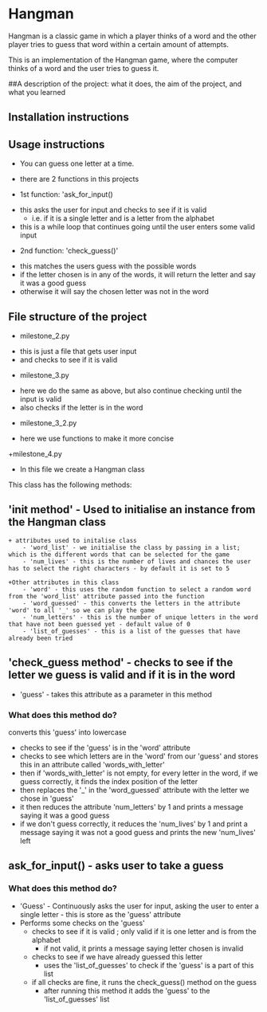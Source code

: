 # Hangman
Hangman is a classic game in which a player thinks of a word and the other player tries to guess that word within a certain amount of attempts.

This is an implementation of the Hangman game, where the computer thinks of a word and the user tries to guess it. 


##A description of the project: what it does, the aim of the project, and what you learned


## Installation instructions


## Usage instructions
- You can guess one letter at a time.

- there are 2 functions in this projects
+ 1st function: 'ask_for_input()
- this asks the user for input and checks to see if it is valid
    - i.e. if it is a single letter and is a letter from the alphabet
- this is a while loop that continues going until the user enters some valid input 

+ 2nd function: 'check_guess()'
- this matches the users guess with the possible words
- if the letter chosen is in any of the words, it will return the letter and say it was a good guess
- otherwise it will say the chosen letter was not in the word


## File structure of the project
+ milestone_2.py
- this is just a file that gets user input
- and checks to see if it is valid

+ milestone_3.py
- here we do the same as above, but also continue checking until the input is valid
- also checks if the letter is in the word 

+ milestone_3_2.py
- here we use functions to make it more concise

+milestone_4.py
- In this file we create a Hangman class 

This class has the following methods:
## '__init__ method' - Used to initialise an instance from the Hangman class 
    + attributes used to initalise class
        - 'word_list' - we initialise the class by passing in a list; which is the different words that can be selected for the game
        - 'num_lives' - this is the number of lives and chances the user has to select the right characters - by default it is set to 5
    
    +Other attributes in this class
        - 'word' - this uses the random function to select a random word from the 'word_list' attribute passed into the function
        - 'word_guessed' - this converts the letters in the attribute 'word' to all '_' so we can play the game
        - 'num_letters' - this is the number of unique letters in the word that have not been guessed yet - default value of 0
        - 'list_of_guesses' - this is a list of the guesses that have already been tried 


## 'check_guess method' - checks to see if the letter we guess is valid and if it is in the word 
- 'guess' - takes this attribute as a parameter in this method

### What does this method do? 
converts this 'guess' into lowercase 
- checks to see if the 'guess' is in the 'word' attribute
- checks to see which letters are in the 'word' from our 'guess' and stores this in an attribute called 'words_with_letter'
- then if 'words_with_letter' is not empty, for every letter in the word, if we guess correctly, it finds the index position of the letter
- then replaces the '_' in the 'word_guessed' attribute with the letter we chose in 'guess' 
- it then reduces the attribute 'num_letters' by 1 and prints a message saying it was a good guess
- if we don't guess correctly, it reduces the 'num_lives' by 1 and print a message saying it was not a good guess and prints the new 'num_lives' left


## ask_for_input() - asks user to take a guess

### What does this method do?
- 'Guess' - Continuously asks the user for input, asking the user to enter a single letter - this is store as the 'guess' attribute
- Performs some checks on the 'guess' 
    - checks to see if it is valid ; only valid if it is one letter and is from the alphabet
        -  if not valid, it prints a message saying letter chosen is invalid
    - checks to see if we have already guessed this letter
        - uses the 'list_of_guesses' to check if the 'guess' is a part of this list
    - if all checks are fine, it runs the check_guess() method on the guess 
        - after running this method it adds the 'guess' to the 'list_of_guesses' list 


